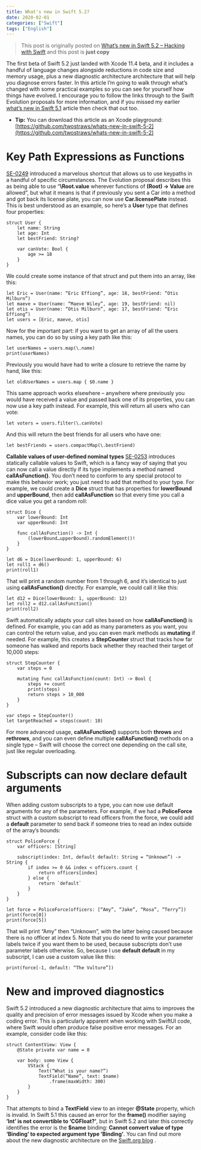 ```yaml
---
title: What's new in Swift 5.2?
date: 2020-02-01
categories: ["Swift"]
tags: ["English"]
---
```


> This post is originally posted on [What’s new in Swift 5.2 – Hacking with Swift](https://www.hackingwithswift.com/articles/212/whats-new-in-swift-5-2)  and this post is **just copy**

The first beta of Swift 5.2 just landed with Xcode 11.4 beta, and it includes a handful of language changes alongside reductions in code size and memory usage, plus a new diagnostic architecture architecture that will help you diagnose errors faster.
In this article I’m going to walk through what’s changed with some practical examples so you can see for yourself how things have evolved. I encourage you to follow the links through to the Swift Evolution proposals for more information, and if you missed my earlier  [what’s new in Swift 5.1](https://www.hackingwithswift.com/articles/182/whats-new-in-swift-5-1)  article then check that out too.

<!-- more -->

- **Tip:** You can download this article as an Xcode playground:  [https://github.com/twostraws/whats-new-in-swift-5-2](https://github.com/twostraws/whats-new-in-swift-5-2) 

# **Key Path Expressions as Functions**
 [SE-0249](https://github.com/apple/swift-evolution/blob/master/proposals/0249-key-path-literal-function-expressions.md)  introduced a marvelous shortcut that allows us to use keypaths in a handful of specific circumstances.
The Evolution proposal describes this as being able to use “**\Root.value** wherever functions of **(Root) -> Value** are allowed”, but what it means is that if previously you sent a Car into a method and got back its license plate, you can now use **Car.licensePlate** instead.
This is best understood as an example, so here’s a **User** type that defines four properties:

```
struct User {
    let name: String
    let age: Int
    let bestFriend: String?

    var canVote: Bool {
        age >= 18
    }
}
```

We could create some instance of that struct and put them into an array, like this:

```
let Eric = User(name: “Eric Effiong”, age: 18, bestFriend: “Otis Milburn”)
let maeve = User(name: “Maeve Wiley”, age: 19, bestFriend: nil)
let otis = User(name: “Otis Milburn”, age: 17, bestFriend: “Eric Effiong”)
let users = [Eric, maeve, otis]
```

Now for the important part: if you want to get an array of all the users names, you can do so by using a key path like this:

```
let userNames = users.map(\.name)
print(userNames)
```

Previously you would have had to write a closure to retrieve the name by hand, like this:

```
let oldUserNames = users.map { $0.name }
```

This same approach works elsewhere – anywhere where previously you would have received a value and passed back one of its properties, you can now use a key path instead. For example, this will return all users who can vote:

```
let voters = users.filter(\.canVote)
```

And this will return the best friends for all users who have one:

```
let bestFriends = users.compactMap(\.bestFriend)
```

**Callable values of user-defined nominal types**
 [SE-0253](https://github.com/apple/swift-evolution/blob/master/proposals/0253-callable.md)  introduces statically callable values to Swift, which is a fancy way of saying that you can now call a value directly if its type implements a method named **callAsFunction()**. You don’t need to conform to any special protocol to make this behavior work; you just need to add that method to your type.
For example, we could create a **Dice** struct that has properties for **lowerBound** and **upperBound**, then add **callAsFunction** so that every time you call a dice value you get a random roll:

```
struct Dice {
    var lowerBound: Int
    var upperBound: Int

    func callAsFunction() -> Int {
        (lowerBound…upperBound).randomElement()!
    }
}

let d6 = Dice(lowerBound: 1, upperBound: 6)
let roll1 = d6()
print(roll1)
```

That will print a random number from 1 through 6, and it’s identical to just using **callAsFunction()** directly. For example, we could call it like this:

```
let d12 = Dice(lowerBound: 1, upperBound: 12)
let roll2 = d12.callAsFunction()
print(roll2)
```

Swift automatically adapts your call sites based on how **callAsFunction()** is defined. For example, you can add as many parameters as you want, you can control the return value, and you can even mark methods as **mutating** if needed.
For example, this creates a **StepCounter** struct that tracks how far someone has walked and reports back whether they reached their target of 10,000 steps:

```
struct StepCounter {
    var steps = 0

    mutating func callAsFunction(count: Int) -> Bool {
        steps += count
        print(steps)
        return steps > 10_000
    }
}

var steps = StepCounter()
let targetReached = steps(count: 10)
```

For more advanced usage, **callAsFunction()** supports both **throws** and **rethrows**, and you can even define multiple **callAsFunction()** methods on a single type – Swift will choose the correct one depending on the call site, just like regular overloading.


# Subscripts can now declare default arguments
When adding custom subscripts to a type, you can now use default arguments for any of the parameters. For example, if we had a **PoliceForce** struct with a custom subscript to read officers from the force, we could add a **default** parameter to send back if someone tries to read an index outside of the array’s bounds:

```
struct PoliceForce {
    var officers: [String]

    subscript(index: Int, default default: String = “Unknown”) -> String {
        if index >= 0 && index < officers.count {
            return officers[index]
        } else {
            return `default`
        }
    }
}

let force = PoliceForce(officers: [“Amy”, “Jake”, “Rosa”, “Terry”])
print(force[0])
print(force[5])
```

That will print “Amy” then “Unknown”, with the latter being caused because there is no officer at index 5. Note that you do need to write your parameter labels twice if you want them to be used, because subscripts don’t use parameter labels otherwise.
So, because I use **default default** in my subscript, I can use a custom value like this:

```
print(force[-1, default: “The Vulture”])
```


# New and improved diagnostics
Swift 5.2 introduced a new diagnostic architecture that aims to improves the quality and precision of error messages issued by Xcode when you make a coding error. This is particularly apparent when working with SwiftUI code, where Swift would often produce false positive error messages.
For an example, consider code like this:

```
struct ContentView: View {
    @State private var name = 0

    var body: some View {
        VStack {
            Text(“What is your name?”)
            TextField(“Name”, text: $name)
                .frame(maxWidth: 300)
        }
    }
}
```

That attempts to bind a **TextField** view to an integer **@State** property, which is invalid. In Swift 5.1 this caused an error for the **frame()** modifier saying **’Int’ is not convertible to ‘CGFloat?’**, but in Swift 5.2 and later this correctly identifies the error is the **$name** binding: **Cannot convert value of type ‘Binding’ to expected argument type ‘Binding’**.
You can find out more about the new diagnostic architecture on the  [Swift.org blog](https://swift.org/blog/new-diagnostic-arch-overview/) .
